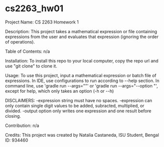 # cs2263_hw01
Project Name: CS 2263 Homework 1

Description: This project takes a mathematical expression or file containing expressions from the user and evaluates that expression (ignoring the order of operations).

Table of Contents: n/a

Installation: To install this repo to your local computer, copy the repo url and use "git clone" to clone it.

Usage: To use this project, input a mathematical expression or batch file of expressions. In IDE, use configurations to run according to --help section. In command line, use 'gradle run --args="<expression string>"' or 'gradle run --args="--option <argument>"', except for help, which only takes an option (-h or --h)

DISCLAIMERS:
-expression string must have no spaces.
-expression can only contain single digit values to be added, subracted, multiplied, or divided. 
-output option only writes one expression and one result before closing.

Contribution: n/a

Credits: This project was created by Natalia Castaneda, ISU Student, Bengal ID: 934460
